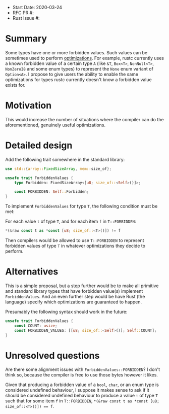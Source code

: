 - Start Date: 2020-03-24
- RFC PR #:
- Rust Issue #:

# Summary

Some types have one or more forbidden values. Such values can be sometimes used to perform [optimizations](https://github.com/rust-lang/rust/pull/45225). For example, rustc currently uses a known forbidden value of a certain type `A` (like `&T`, `Box<T>`, `NonNull<T>`, `NonZeroI8` and some enum types) to represent the `None` enum variant of `Option<A>`. I propose to give users the ability to enable the same optimizations for types rustc currently doesn't know a forbidden value exists for.

# Motivation

This would increase the number of situations where the compiler can do the aforementioned, genuinely useful optimizations.

# Detailed design

Add the following trait somewhere in the standard library:
```rust
use std::{array::FixedSizeArray, mem::size_of};

unsafe trait ForbiddenValues {
    type Forbidden: FixedSizeArray<[u8; size_of::<Self>()]>;

    const FORBIDDEN: Self::Forbidden;
}
```

To implement `ForbiddenValues` for type `T`, the following condition must be met:

For each value `t` of type `T`, and for each item `f` in `T::FORBIDDEN`:
```rust
*(&raw const t as *const [u8; size_of::<T>()]) != f
```

Then compilers would be allowed to use `T::FORBIDDEN` to represent forbidden values of type `T` in whatever optimizations they decide to perform.

# Alternatives

This is a simple proposal, but a step further would be to make all primitive and standard library types that have forbidden value(s) implement `ForbiddenValues`. And an even further step would be have Rust (the language) specify which optimizations are guaranteed to happen.

Presumably the following syntax should work in the future:
```rust
unsafe trait ForbiddenValues {
    const COUNT: usize;
    const FORBIDDEN_VALUES: [[u8; size_of::<Self>()]; Self::COUNT];
}
```

# Unresolved questions

Are there some alignment issues with `ForbiddenValues::FORBIDDEN`? I don't think so, because the compiler is free to use those bytes however it likes.

Given that producing a forbidden value of a `bool`, `char`, or an enum type is considered undefined behaviour, I suppose it makes sense to ask if it should be considered undefined behaviour to produce a value `t` of type `T` such that for some item `f` in `T::FORBIDDEN`, `*(&raw const t as *const [u8; size_of::<T>()]) == f`.
